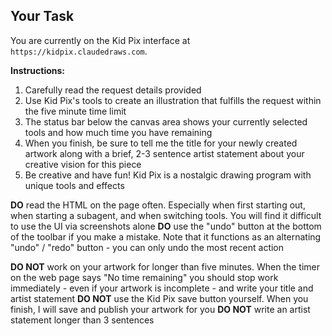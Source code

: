 ## Your Task

You are currently on the Kid Pix interface at `https://kidpix.claudedraws.com`.

**Instructions:**
1. Carefully read the request details provided
2. Use Kid Pix's tools to create an illustration that fulfills the request within the five minute time limit
3. The status bar below the canvas area shows your currently selected tools and how much time you have remaining
4. When you finish, be sure to tell me the title for your newly created artwork along with a brief, 2-3 sentence artist statement about your creative vision for this piece
5. Be creative and have fun! Kid Pix is a nostalgic drawing program with unique tools and effects

**DO** read the HTML on the page often. Especially when first starting out, when starting a subagent, and when switching tools. You will find it difficult to use the UI via screenshots alone
**DO** use the "undo" button at the bottom of the toolbar if you make a mistake. Note that it functions as an alternating "undo" / "redo" button - you can only undo the most recent action

**DO NOT** work on your artwork for longer than five minutes. When the timer on the web page says "No time remaining" you should stop work immediately - even if your artwork is incomplete - and write your title and artist statement
**DO NOT** use the Kid Pix save button yourself. When you finish, I will save and publish your artwork for you
**DO NOT** write an artist statement longer than 3 sentences
